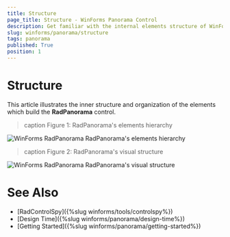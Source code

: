 ```yaml
---
title: Structure
page_title: Structure - WinForms Panorama Control
description: Get familiar with the internal elements structure of WinForms Panorama.
slug: winforms/panorama/structure
tags: panorama
published: True
position: 1 
---
```


# Structure

This article illustrates the inner structure and organization of the elements which build the **RadPanorama** control.

>caption Figure 1: RadPanorama's elements hierarchy

![WinForms RadPanorama RadPanorama's elements hierarchy](images/panorama-structure001.png)

>caption Figure 2: RadPanorama's visual structure

![WinForms RadPanorama RadPanorama's visual structure](images/panorama-structure002.png)
 
# See Also

* [RadControlSpy]({%slug winforms/tools/controlspy%})
* [Design Time]({%slug winforms/panorama/design-time%})	
* [Getting Started]({%slug winforms/panorama/getting-started%})	
